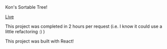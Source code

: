 Kon's Sortable Tree!

[Live](http://kon-familytree.surge.sh/)

This project was completed in 2 hours per request (i.e. I know it could use a little refactoring :) )

This project was built with React!
